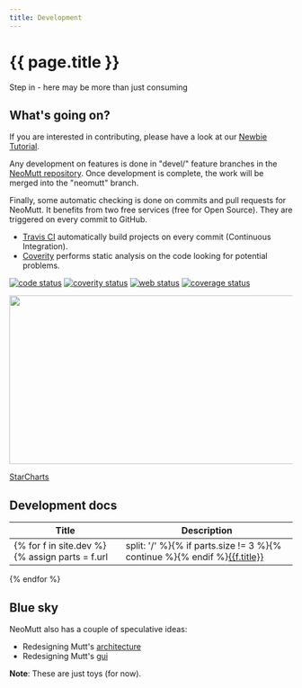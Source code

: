 ```yaml
---
title: Development
---
```


# {{ page.title }}

Step in - here may be more than just consuming

## What's going on?

If you are interested in contributing, please have a look at our
[Newbie Tutorial](/dev/newbie-tutorial).

Any development on features is done in "devel/" feature branches in the
[NeoMutt repository](https://github.com/neomutt/neomutt). Once
development is complete, the work will be merged into the "neomutt" branch.

Finally, some automatic checking is done on commits and pull requests for
NeoMutt. It benefits from two free services (free for Open Source). They
are triggered on every commit to GitHub.

- [Travis CI](https://travis-ci.com/) automatically build projects on every commit (Continuous Integration).
- [Coverity](https://scan.coverity.com/) performs static analysis on the code looking for potential problems.

[![code status](https://img.shields.io/travis/com/neomutt/neomutt/master?label=code)](https://travis-ci.com/neomutt/neomutt)
[![coverity status](https://img.shields.io/coverity/scan/8495.svg)](https://scan.coverity.com/projects/neomutt-neomutt)
[![web status](https://img.shields.io/travis/neomutt/neomutt.github.io.svg?label=website)](https://travis-ci.org/neomutt/neomutt.github.io)
[![coverage status](https://coveralls.io/repos/github/neomutt/neomutt/badge.svg?branch=coveralls)](https://coveralls.io/github/neomutt/neomutt?branch=coveralls)

<img height="300" width="768" src="https://starcharts.herokuapp.com/neomutt/neomutt.svg" />

[StarCharts](https://github.com/caarlos0/starcharts)

## Development docs

| Title | Description |
|-------|-------------|
{% for f in site.dev %}{% assign parts = f.url | split: '/' %}{% if parts.size != 3 %}{% continue %}{% endif %}[{{f.title}}]({{f.url}}) | {{ f.description }}
{% endfor %}

## Blue sky

NeoMutt also has a couple of speculative ideas:

- Redesigning Mutt's [architecture](https://github.com/neomutt/arch#arch)
- Redesigning Mutt's [gui](https://github.com/neomutt/panel-manager#panel-manager)

**Note**: These are just toys (for now).
